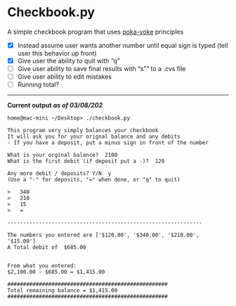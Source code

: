 # Checkbook.py

A simple checkbook program that uses [poka-yoke](https://asq.org/quality-resources/mistake-proofing
) principles <br>

- [x] Instead assume user wants another number until equal sign is typed (tell user this behavior up front)
- [x] Give user the ability to quit with “q”
- [ ] Give user ability to save final results with “s”” to a .cvs  file
- [ ] Give user ability to edit mistakes 
- [ ] Running total?

----

**Current output _as of 03/08/202_**
```
home@mac-mini ~/Desktop> ./checkbook.py

This program very simply balances your checkbook
It will ask you for your orignal balance and any debits
- If you have a deposit, put a minus sign in front of the number

What is your orginal balance?  2100
What is the first debit (if deposit put a -)?  120

Any more debit / deposits? Y/N  y
(Use a "-" for deposits, "=" when done, or "q" to quit)

>   340
>   210
>   15
>   =

--------------------------------------------------------------

The numbers you entered are ['$120.00', '$340.00', '$210.00', '$15.00']
A Total debit of  $685.00


From what you entered:
$2,100.00 - $685.00 = $1,415.00

###################################################
Total remaining balance = $1,415.00
###################################################
```
